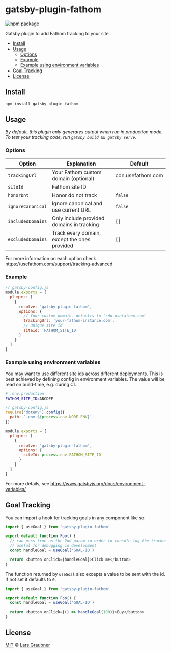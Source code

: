 # gatsby-plugin-fathom

[![npm package](https://img.shields.io/npm/v/gatsby-plugin-fathom.svg)](https://www.npmjs.com/package/gatsby-plugin-fathom)

Gatsby plugin to add Fathom tracking to your site.

- [Install](#install)
- [Usage](#usage)
  - [Options](#options)
  - [Example](#example)
  - [Example using environment variables](#example-using-environment-variables)
- [Goal Tracking](#goal-tracking)
- [License](#license)

## Install

```
npm install gatsby-plugin-fathom
```

## Usage

_By default, this plugin only generates output when run in production mode. To test your tracking code, run `gatsby build && gatsby serve`._

### Options

| Option            | Explanation                                  | Default           |
| ----------------- | -------------------------------------------- | ----------------- |
| `trackingUrl`     | Your Fathom custom domain (optional)         | cdn.usefathom.com |
| `siteId`          | Fathom site ID                               |                   |
| `honorDnt`        | Honor do not track                           | `false`           |
| `ignoreCanonical` | Ignore canonical and use current URL         | `false`           |
| `includedDomains` | Only include provided domains in tracking    | `[]`              |
| `excludedDomains` | Track every domain, except the ones provided | `[]`              |

For more information on each option check https://usefathom.com/support/tracking-advanced.

### Example

```JavaScript
// gatsby-config.js
module.exports = {
  plugins: [
    {
      resolve: 'gatsby-plugin-fathom',
      options: {
        // Your custom domain, defaults to `cdn.usefathom.com`
        trackingUrl: 'your-fathom-instance.com',
        // Unique site id
        siteId: 'FATHOM_SITE_ID'
      }
    }
  ]
}
```

### Example using environment variables

You may want to use different site ids across different deployments. This is best achieved by defining config in environment variables. The value will be read on build-time, e.g. during CI.

```bash
# .env.production
FATHOM_SITE_ID=ABCDEF
```

```JavaScript
// gatsby-config.js
require('dotenv').config({
  path: `.env.${process.env.NODE_ENV}`
})

module.exports = {
  plugins: [
    {
      resolve: 'gatsby-plugin-fathom',
      options: {
        siteId: process.env.FATHOM_SITE_ID
      }
    }
  ]
}
```

For more details, see https://www.gatsbyjs.org/docs/environment-variables/

## Goal Tracking

You can import a hook for tracking goals in any component like so:

```javascript
import { useGoal } from 'gatsby-plugin-fathom'

export default function Foo() {
  // can pass true as the 2nd param in order to console log the tracked goal's ID
  // useful for debugging in development
  const handleGoal = useGoal('GOAL-ID')

  return <button onClick={handleGoal}>Click me</button>
}
```

The function returned by `useGoal` also excepts a value to be sent with the id. If not set it defaults to `0`.

```javascript
import { useGoal } from 'gatsby-plugin-fathom'

export default function Foo() {
  const handleGoal = useGoal('GOAL-ID')

  return <button onClick={() => handleGoal(100)}>Buy</button>
}
```

## License

[MIT](https://github.com/lgraubner/gatsby-plugin-fathom/blob/master/LICENSE) © [Lars Graubner](https://larsgraubner.com)
